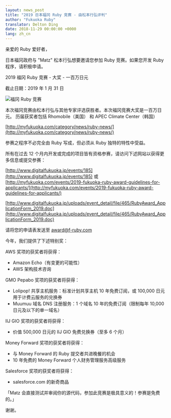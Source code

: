 ```yaml
---
layout: news_post
title: "2019 日本福冈 Ruby 竞赛 - 由松本行弘评判"
author: "Fukuoka Ruby"
translator: Delton Ding
date: 2018-11-29 00:00:00 +0000
lang: zh_cn
---
```


亲爱的 Ruby 爱好者，

日本福冈政府与 "Matz" 松本行弘想要邀请您参加 Ruby 竞赛。如果您开发 Ruby 程序，请积极申请。

2019 福冈 Ruby 竞赛 - 大奖 - 一百万日元

截止日期：2019 年 1 月 31 日

![福冈 Ruby 竞赛](http://www.digitalfukuoka.jp/javascripts/kcfinder/upload/images/fukuokarubyaward2017.png)

本次福冈竞赛由松本行弘与其他专家评选获胜者。本次福冈竞赛大奖是一百万日元。
历届获奖者包括 Rhomobile（美国） 和 APEC Climate Center（韩国）

[http://myfukuoka.com/category/news/ruby-news/](http://myfukuoka.com/category/news/ruby-news/)

参赛之程序不必完全由 Ruby 写成，但必须从 Ruby 独特的特性中受益。

所有在过去 12 个月内开发或完成的项目皆有资格参赛，请访问下述网站以获得更多信息或提交参赛：

[http://www.digitalfukuoka.jp/events/185](http://www.digitalfukuoka.jp/events/185)
或
[http://myfukuoka.com/events/2019-fukuoka-ruby-award-guidelines-for-applicants/](http://myfukuoka.com/events/2019-fukuoka-ruby-award-guidelines-for-applicants/)

[http://www.digitalfukuoka.jp/uploads/event_detail/file/465/RubyAward_ApplicationForm_2019.doc](http://www.digitalfukuoka.jp/uploads/event_detail/file/465/RubyAward_ApplicationForm_2019.doc)

请将您的申请表发送至 award@f-ruby.com

今年，我们提供了下述特别奖：

AWS 奖项的获奖者将获得：

* Amazon Echo（有变更的可能性）
* AWS 架构技术咨询

GMO Pepabo 奖项的获奖者将获得：

* Lolipop! 共享主机服务：标准计划共享主机 10 年免费订阅，或 100,000 日元用于计费云服务的兑换券
* Muumuu 域名 DNS 注册服务：1 个域名 10 年的免费订阅（限制每年 10,000 日元及以下的单一域名）

IIJ GIO 奖项的获奖者将获得：

* 价值 500,000 日元的 IIJ GIO 免费兑换券（至多 6 个月）

Money Forward 奖项的获奖者将获得：

* 与 Money Forward 的 Ruby 提交者共进晚餐的机会
* 10 年免费的 Money Forward 个人财务管理服务高级服务

Salesforce 奖项的获奖者将获得：

* salesforce.com 的新奇商品

「Matz 会直接测试并审阅你的源代码，参加此竞赛是极具意义的！参赛是免费的。」

谢谢。
